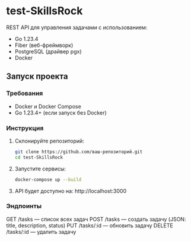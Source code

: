 # test-SkillsRock

REST API для управления задачами с использованием:
- Go 1.23.4
- Fiber (веб-фреймворк)
- PostgreSQL (драйвер pgx)
- Docker

## Запуск проекта

### Требования
- Docker и Docker Compose
- Go 1.23.4+ (если запуск без Docker)

### Инструкция
1. Склонируйте репозиторий:
   ```bash
   git clone https://github.com/ваш-репозиторий.git
   cd test-SkillsRock

2. Запустите сервисы:
    ```bash
    docker-compose up --build
3. API будет доступно на:
    http://localhost:3000


### Эндпоинты

GET /tasks — список всех задач
POST /tasks — создать задачу (JSON: title, description, status)
PUT /tasks/:id — обновить задачу
DELETE /tasks/:id — удалить задачу